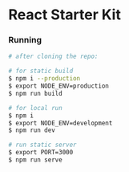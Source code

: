 # React Starter Kit

### Running

```bash
# after cloning the repo:

# for static build
$ npm i --production
$ export NODE_ENV=production
$ npm run build

# for local run
$ npm i
$ export NODE_ENV=development
$ npm run dev

# run static server
$ export PORT=3000
$ npm run serve 
```
